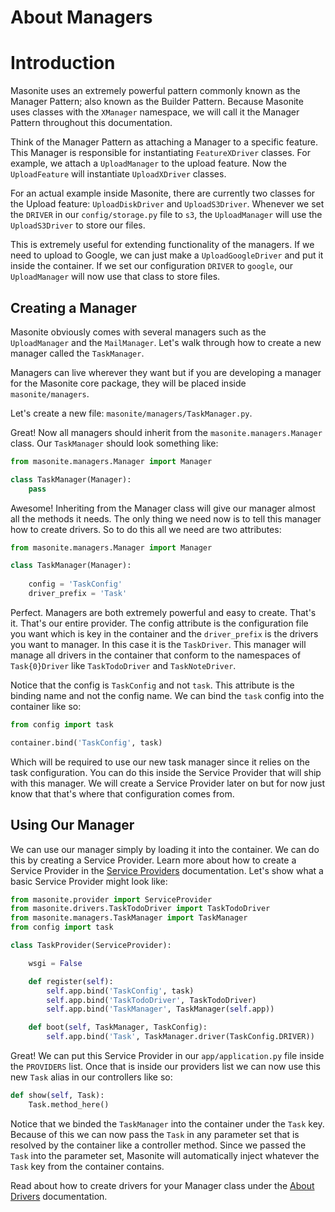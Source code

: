 # About Managers

# Introduction

Masonite uses an extremely powerful pattern commonly known as the Manager Pattern; also known as the Builder Pattern. Because Masonite uses classes with the `XManager` namespace, we will call it the Manager Pattern throughout this documentation.

Think of the Manager Pattern as attaching a Manager to a specific feature. This Manager is responsible for instantiating `FeatureXDriver` classes. For example, we attach a `UploadManager` to the upload feature. Now the `UploadFeature` will instantiate `UploadXDriver` classes.

For an actual example inside Masonite, there are currently two classes for the Upload feature: `UploadDiskDriver` and `UploadS3Driver`. Whenever we set the `DRIVER` in our `config/storage.py` file to `s3`, the `UploadManager` will use the `UploadS3Driver` to store our files.

This is extremely useful for extending functionality of the managers. If we need to upload to Google, we can just make a `UploadGoogleDriver` and put it inside the container. If we set our configuration `DRIVER` to `google`, our `UploadManager` will now use that class to store files.

## Creating a Manager

Masonite obviously comes with several managers such as the `UploadManager` and the `MailManager`. Let's walk through how to create a new manager called the `TaskManager`.

Managers can live wherever they want but if you are developing a manager for the Masonite core package, they will be placed inside `masonite/managers`.

Let's create a new file: `masonite/managers/TaskManager.py`.

Great! Now all managers should inherit from the `masonite.managers.Manager` class. Our `TaskManager` should look something like:

```python
from masonite.managers.Manager import Manager

class TaskManager(Manager):
    pass
```

Awesome! Inheriting from the Manager class will give our manager almost all the methods it needs. The only thing we need now is to tell this manager how to create drivers. So to do this all we need are two attributes:

```python
from masonite.managers.Manager import Manager

class TaskManager(Manager):
    
    config = 'TaskConfig'
    driver_prefix = 'Task'
```

Perfect. Managers are both extremely powerful and easy to create. That's it. That's our entire provider. The config attribute is the configuration file you want which is key in the container and the `driver_prefix` is the drivers you want to manager. In this case it is the `TaskDriver`. This manager will manage all drivers in the container that conform to the namespaces of `Task{0}Driver` like `TaskTodoDriver` and `TaskNoteDriver`.

Notice that the config is `TaskConfig` and not `task`. This attribute is the binding name and not the config name. We can bind the `task` config into the container like so:

```python
from config import task

container.bind('TaskConfig', task)
```

Which will be required to use our new task manager since it relies on the task configuration. You can do this inside the Service Provider that will ship with this manager. We will create a Service Provider later on but for now just know that that's where that configuration comes from.

## Using Our Manager

We can use our manager simply by loading it into the container. We can do this by creating a Service Provider. Learn more about how to create a Service Provider in the [Service Providers](/service-container/service-providers.md) documentation. Let's show what a basic Service Provider might look like:

```python
from masonite.provider import ServiceProvider
from masonite.drivers.TaskTodoDriver import TaskTodoDriver
from masonite.managers.TaskManager import TaskManager
from config import task

class TaskProvider(ServiceProvider):

    wsgi = False

    def register(self):
        self.app.bind('TaskConfig', task)
        self.app.bind('TaskTodoDriver', TaskTodoDriver)
        self.app.bind('TaskManager', TaskManager(self.app))

    def boot(self, TaskManager, TaskConfig):
        self.app.bind('Task', TaskManager.driver(TaskConfig.DRIVER))
```

Great! We can put this Service Provider in our `app/application.py` file inside the `PROVIDERS` list. Once that is inside our providers list we can now use this new `Task` alias in our controllers like so:

```python
def show(self, Task):
    Task.method_here()
```

Notice that we binded the `TaskManager` into the container under the `Task` key. Because of this we can now pass the `Task` in any parameter set that is resolved by the container like a controller method. Since we passed the `Task` into the parameter set, Masonite will automatically inject whatever the `Task` key from the container contains. 

Read about how to create drivers for your Manager class under the [About Drivers](/managers-and-drivers/about-drivers.md) documentation.





